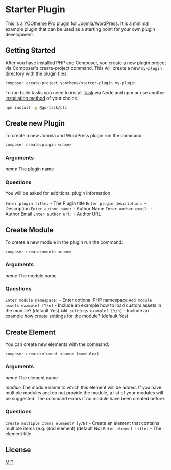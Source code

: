 # Starter Plugin

This is a [YOOtheme Pro](https://yootheme.com) plugin for Joomla/WordPress. It is a minimal example plugin that can be used as a starting point for your own plugin development.

## Getting Started

After you have installed PHP and Composer, you create a new plugin project via Composer's create-project command. This will create a new `my-plugin` directory with the plugin files.

```bash
composer create-project yootheme/starter-plugin my-plugin
```

To run build tasks you need to install [Task](https://taskfile.dev) via Node and npm or use another [installation method](https://taskfile.dev/installation/) of your choice.

```bash
npm install -g @go-task/cli
```

## Create new Plugin

To create a new Joomla and WordPress plugin run the command:

`composer create:plugin <name>`

### Arguments

*name*
    The plugin name

### Questions

You will be asked for additional plugin information

`Enter plugin title:` - The Plugin title
`Enter plugin description:` - Description
`Enter author name:` - Author Name
`Enter author email:` - Author Email
`Enter author url:` - Author URL


## Create Module

To create a new module in the plugin run the command:

`composer create:module <name>`

### Arguments

*name*
    The module name

### Questions

`Enter module namespace:` - Enter optional PHP namespace
`Add module assets example? [Y/n]` - Include an example how to load custom assets in the module? (default Yes)
`Add settings example? [Y/n]` - Include an example how create settings for the module? (default Yes)

## Create Element

You can create new elements with the command:

`composer create:element <name> (<module>)`

### Arguments

*name*
    The element name

*module*
    The module name to which this element will be added. If you have multiple modules and do not provide the module, a list of your modules will be suggested.
    The command errors if no module have been created before.

### Questions

`Create multiple items element? [y/N]` - Create an element that contains multiple items (e.g. Grid element) (default No)
`Enter element title:` - The element title


## License

[MIT](https://opensource.org/licenses/MIT)
